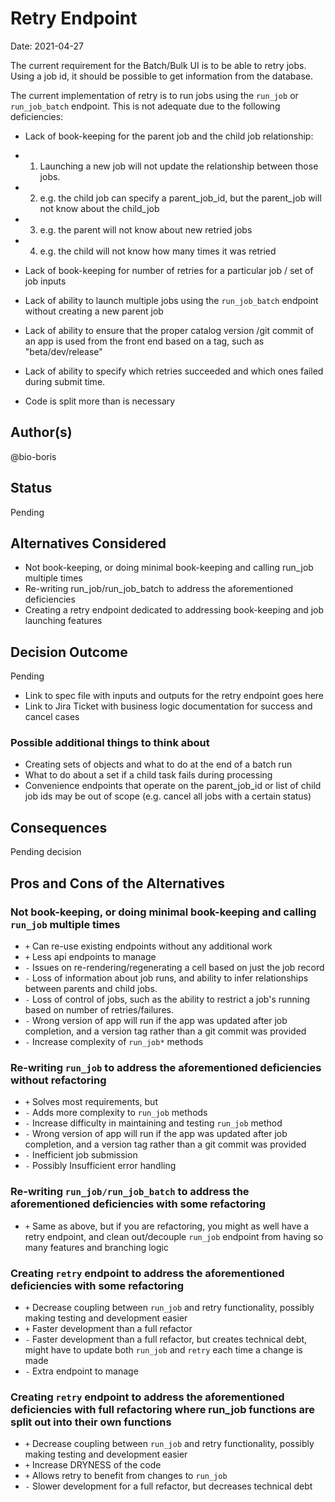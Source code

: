 # Retry Endpoint

Date: 2021-04-27

The current requirement for the Batch/Bulk UI is to be able to retry jobs. Using a job id, it should be possible to get information from the database.

The current implementation of retry is to run jobs using the `run_job` or `run_job_batch` endpoint. This is not adequate due to the following deficiencies:


* Lack of book-keeping for the parent job and the child job relationship: 
* 1) Launching a new job will not update the relationship between those jobs. 
* 2) e.g. the child job can specify a parent_job_id, but the parent_job will not know about the child_job
* 3) e.g. the parent will not know about new retried jobs
* 4) e.g. the child will not know how many times it was retried

* Lack of book-keeping for number of retries for a particular job / set of job inputs
* Lack of ability to launch multiple jobs using the `run_job_batch` endpoint without creating a new parent job
* Lack of ability to ensure that the proper catalog version /git commit of an app is used from the front end based on a tag, such as "beta/dev/release"
* Lack of ability to specify which retries succeeded and which ones failed during submit time. 

* Code is split more than is necessary

## Author(s)

@bio-boris

## Status

Pending

## Alternatives Considered

* Not book-keeping, or doing minimal book-keeping and calling run_job multiple times
* Re-writing run_job/run_job_batch to address the aforementioned deficiencies
* Creating a retry endpoint dedicated to addressing book-keeping and job launching features

## Decision Outcome

Pending

* Link to spec file with inputs and outputs for the retry endpoint goes here
* Link to Jira Ticket with business logic documentation for success and cancel cases

### Possible additional things to think about
* Creating sets of objects and what to do at the end of a batch run
* What to do about a set if a child task fails during processing 
* Convenience endpoints that operate on the parent_job_id or list of child job ids may be out of scope (e.g. cancel all jobs with a certain status)

## Consequences

Pending decision

## Pros and Cons of the Alternatives

### Not book-keeping, or doing minimal book-keeping and calling `run_job` multiple times
* `+` Can re-use existing endpoints without any additional work
* `+` Less api endpoints to manage
* `-` Issues on re-rendering/regenerating a cell based on just the job record
* `-` Loss of information about job runs, and ability to infer relationships between parents and child jobs. 
* `-` Loss of control of jobs, such as the ability to restrict a job's running based on number of retries/failures.
* `-` Wrong version of app will run if the app was updated after job completion, and a version tag rather than a git commit was provided
* `-` Increase complexity of `run_job*` methods
 
### Re-writing `run_job` to address the aforementioned deficiencies without refactoring
* `+` Solves most requirements, but 
* `-` Adds more complexity to `run_job` methods
* `-` Increase difficulty in maintaining and testing `run_job` method
* `-` Wrong version of app will run if the app was updated after job completion, and a version tag rather than a git commit was provided
* `-` Inefficient job submission
* `-` Possibly Insufficient error handling 

### Re-writing `run_job/run_job_batch` to address the aforementioned deficiencies with some refactoring
* `+` Same as above, but if you are refactoring, you might as well have a retry endpoint, and clean out/decouple `run_job` endpoint from having so many features and branching logic

### Creating `retry` endpoint to address the aforementioned deficiencies with some refactoring
* `+` Decrease coupling between `run_job` and retry functionality, possibly making testing and development easier
* `+` Faster development than a full refactor
* `-` Faster development than a full refactor, but creates technical debt, might have to update both `run_job` and `retry` each time a change is made
* `-` Extra endpoint to manage


### Creating `retry` endpoint to address the aforementioned deficiencies with full refactoring where run_job functions are split out into their own functions
* `+` Decrease coupling between `run_job` and retry functionality, possibly making testing and development easier
* `+` Increase DRYNESS of the code
* `+` Allows retry to benefit from changes to `run_job` 
* `-` Slower development for a full refactor, but decreases technical debt
